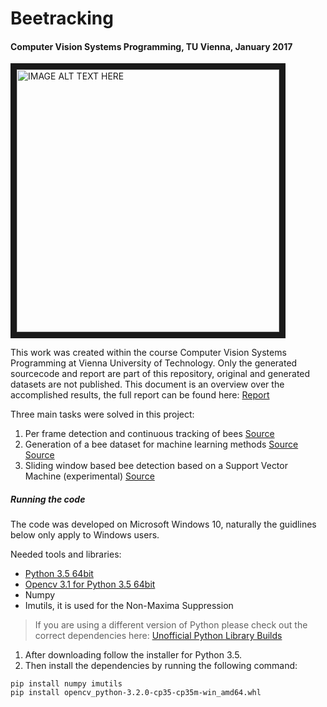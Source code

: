 # Beetracking
#### Computer Vision Systems Programming, TU Vienna, January 2017

<a href="https://www.youtube.com/watch?v=2fiYIid4Sl4
" target="_blank"><img src="http://img.youtube.com/vi/2fiYIid4Sl4/0.jpg" 
alt="IMAGE ALT TEXT HERE" width="420" border="10" /></a>

This work was created within the course Computer Vision Systems Programming at Vienna University of Technology. Only the generated sourcecode and report are part of this repository, original and generated datasets are not published. This document is an overview over the accomplished results, the full report can be found here: [Report](https://github.com/dschoerk/beetracking/blob/master/docs/finalreport.pdf)

Three main tasks were solved in this project:

1. Per frame detection and continuous tracking of bees [Source](BeeTracker.py)
2. Generation of a bee dataset for machine learning methods [Source](BeeTracker.py#L147-L154) [Source](BeeTracker.py#L159-L233)
3. Sliding window based bee detection based on a Support Vector Machine (experimental) [Source](TrainSvm.py)

##### Running the code
The code was developed on Microsoft Windows 10, naturally the guidlines below only apply to Windows users.

Needed tools and libraries:
* [Python 3.5 64bit](https://www.python.org/downloads/release/python-353/ "Python 3.5 64bit")
* [Opencv 3.1 for Python 3.5 64bit](http://www.lfd.uci.edu/~gohlke/pythonlibs/f9r7rmd8/opencv_python-3.2.0-cp35-cp35m-win_amd64.whl "Unofficial Python Builds")
* Numpy
* Imutils, it is used for the Non-Maxima Suppression

> If you are using a different version of Python please check out the correct dependencies here: [Unofficial Python Library Builds](http://www.lfd.uci.edu/~gohlke/pythonlibs/ "Unofficial Python Builds")

1. After downloading follow the installer for Python 3.5. 
2. Then install the dependencies by running the following command:
```
pip install numpy imutils
pip install opencv_python‑3.2.0‑cp35‑cp35m‑win_amd64.whl

```
